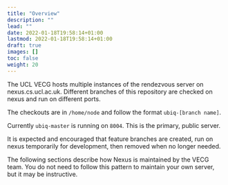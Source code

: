 ```yaml
---
title: "Overview"
description: ""
lead: ""
date: 2022-01-18T19:58:14+01:00
lastmod: 2022-01-18T19:58:14+01:00
draft: true
images: []
toc: false
weight: 20
---
```


The UCL VECG hosts multiple instances of the rendezvous server on nexus.cs.ucl.ac.uk. Different branches of this repository are checked on nexus and run on different ports.

The checkouts are in `/home/node` and follow the format `ubiq-[branch name]`.

Currently `ubiq-master` is running on `8004`. This is the primary, public server.

It is expected and encouraged that feature branches are created, run on nexus temporarily for development, then removed when no longer needed.

The following sections describe how Nexus is maintained by the VECG team. You do not need to follow this pattern to maintain your own server, but it may be instructive.

